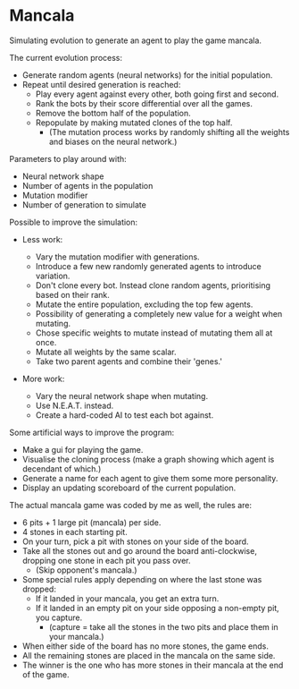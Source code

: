 # Mancala
Simulating evolution to generate an agent to play the game mancala.


The current evolution process:
  - Generate random agents (neural networks) for the initial population.
  - Repeat until desired generation is reached:
    - Play every agent against every other, both going first and second.
    - Rank the bots by their score differential over all the games.
    - Remove the bottom half of the population.
    - Repopulate by making mutated clones of the top half.
      - (The mutation process works by randomly shifting all the weights and biases on the neural network.)
      

Parameters to play around with:
  - Neural network shape
  - Number of agents in the population
  - Mutation modifier
  - Number of generation to simulate
  

Possible to improve the simulation:
  - Less work:
    - Vary the mutation modifier with generations.
    - Introduce a few new randomly generated agents to introduce variation.
    - Don't clone every bot. Instead clone random agents, prioritising based on their rank.
    - Mutate the entire population, excluding the top few agents.
    - Possibility of generating a completely new value for a weight when mutating.
    - Chose specific weights to mutate instead of mutating them all at once.
    - Mutate all weights by the same scalar.
    - Take two parent agents and combine their 'genes.'
  
  - More work:
    - Vary the neural network shape when mutating.
    - Use N.E.A.T. instead.
    - Create a hard-coded AI to test each bot against.
    
   
Some artificial ways to improve the program:
  - Make a gui for playing the game.
  - Visualise the cloning process (make a graph showing which agent is decendant of which.)
  - Generate a name for each agent to give them some more personality.
  - Display an updating scoreboard of the current population.
  

The actual mancala game was coded by me as well, the rules are:
  - 6 pits + 1 large pit (mancala) per side.
  - 4 stones in each starting pit.
  - On your turn, pick a pit with stones on your side of the board.
  - Take all the stones out and go around the board anti-clockwise, dropping one stone in each pit you pass over.
    - (Skip opponent's mancala.)
  - Some special rules apply depending on where the last stone was dropped:
    - If it landed in your mancala, you get an extra turn.
    - If it landed in an empty pit on your side opposing a non-empty pit, you capture.
      - (capture = take all the stones in the two pits and place them in your mancala.)
  - When either side of the board has no more stones, the game ends.
  - All the remaining stones are placed in the mancala on the same side.
  - The winner is the one who has more stones in their mancala at the end of the game.
